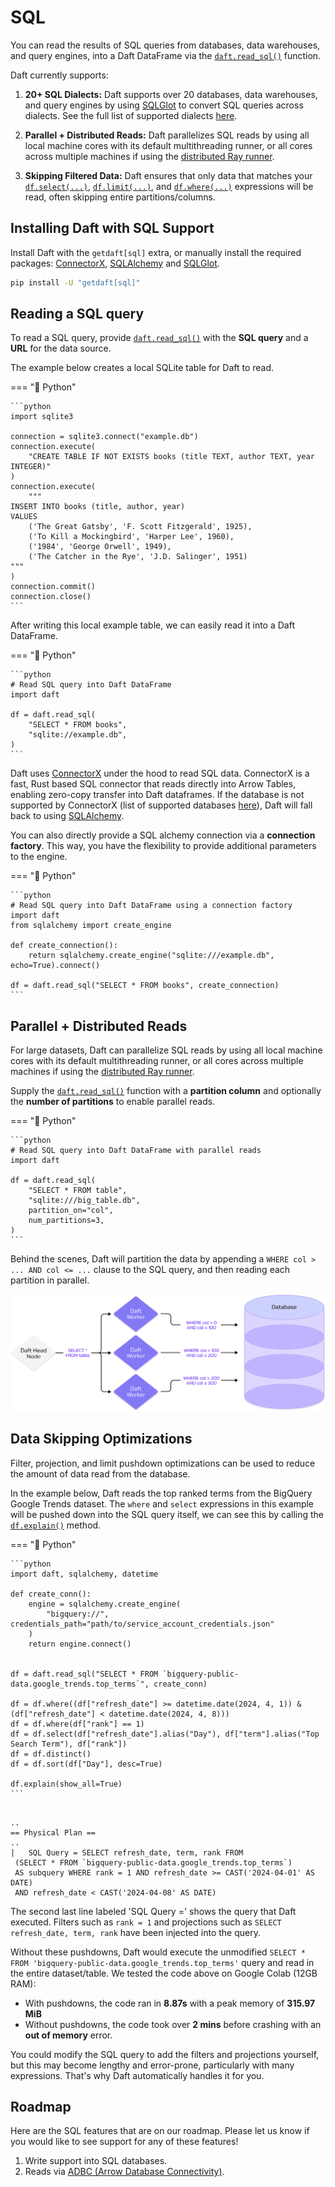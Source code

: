 # SQL

You can read the results of SQL queries from databases, data warehouses, and query engines, into a Daft DataFrame via the [`daft.read_sql()`](https://www.getdaft.io/projects/docs/en/stable/api_docs/doc_gen/io_functions/daft.read_sql.html#daft.read_sql) function.

Daft currently supports:

1. **20+ SQL Dialects:** Daft supports over 20 databases, data warehouses, and query engines by using [SQLGlot](https://sqlglot.com/sqlglot.html) to convert SQL queries across dialects. See the full list of supported dialects [here](https://sqlglot.com/sqlglot/dialects.html).

2. **Parallel + Distributed Reads:** Daft parallelizes SQL reads by using all local machine cores with its default multithreading runner, or all cores across multiple machines if using the [distributed Ray runner](../advanced/distributed.md).

3. **Skipping Filtered Data:** Daft ensures that only data that matches your [`df.select(...)`](https://www.getdaft.io/projects/docs/en/stable/api_docs/doc_gen/dataframe_methods/daft.DataFrame.select.html#daft.DataFrame.select), [`df.limit(...)`](https://www.getdaft.io/projects/docs/en/stable/api_docs/doc_gen/dataframe_methods/daft.DataFrame.limit.html#daft.DataFrame.limit), and [`df.where(...)`](https://www.getdaft.io/projects/docs/en/stable/api_docs/doc_gen/dataframe_methods/daft.DataFrame.where.html#daft.DataFrame.where) expressions will be read, often skipping entire partitions/columns.

## Installing Daft with SQL Support

Install Daft with the `getdaft[sql]` extra, or manually install the required packages: [ConnectorX](https://sfu-db.github.io/connector-x/databases.html), [SQLAlchemy](https://docs.sqlalchemy.org/en/20/orm/quickstart.html) and [SQLGlot](https://sqlglot.com/sqlglot.html).

```bash
pip install -U "getdaft[sql]"
```

## Reading a SQL query

To read a SQL query, provide [`daft.read_sql()`](https://www.getdaft.io/projects/docs/en/stable/api_docs/doc_gen/io_functions/daft.read_sql.html#daft.read_sql) with the **SQL query** and a **URL** for the data source.

The example below creates a local SQLite table for Daft to read.

=== "🐍 Python"

    ```python
    import sqlite3

    connection = sqlite3.connect("example.db")
    connection.execute(
        "CREATE TABLE IF NOT EXISTS books (title TEXT, author TEXT, year INTEGER)"
    )
    connection.execute(
        """
    INSERT INTO books (title, author, year)
    VALUES
        ('The Great Gatsby', 'F. Scott Fitzgerald', 1925),
        ('To Kill a Mockingbird', 'Harper Lee', 1960),
        ('1984', 'George Orwell', 1949),
        ('The Catcher in the Rye', 'J.D. Salinger', 1951)
    """
    )
    connection.commit()
    connection.close()
    ```

After writing this local example table, we can easily read it into a Daft DataFrame.

=== "🐍 Python"

    ```python
    # Read SQL query into Daft DataFrame
    import daft

    df = daft.read_sql(
        "SELECT * FROM books",
        "sqlite://example.db",
    )
    ```

Daft uses [ConnectorX](https://sfu-db.github.io/connector-x/databases.html) under the hood to read SQL data. ConnectorX is a fast, Rust based SQL connector that reads directly into Arrow Tables, enabling zero-copy transfer into Daft dataframes. If the database is not supported by ConnectorX (list of supported databases [here](https://sfu-db.github.io/connector-x/intro.html#supported-sources-destinations)), Daft will fall back to using [SQLAlchemy](https://docs.sqlalchemy.org/en/20/orm/quickstart.html).

You can also directly provide a SQL alchemy connection via a **connection factory**. This way, you have the flexibility to provide additional parameters to the engine.

=== "🐍 Python"

    ```python
    # Read SQL query into Daft DataFrame using a connection factory
    import daft
    from sqlalchemy import create_engine

    def create_connection():
        return sqlalchemy.create_engine("sqlite:///example.db", echo=True).connect()

    df = daft.read_sql("SELECT * FROM books", create_connection)
    ```

## Parallel + Distributed Reads

For large datasets, Daft can parallelize SQL reads by using all local machine cores with its default multithreading runner, or all cores across multiple machines if using the [distributed Ray runner](../advanced/distributed.md).

Supply the [`daft.read_sql()`](https://www.getdaft.io/projects/docs/en/stable/api_docs/doc_gen/io_functions/daft.read_sql.html#daft.read_sql) function with a **partition column** and optionally the **number of partitions** to enable parallel reads.

=== "🐍 Python"

    ```python
    # Read SQL query into Daft DataFrame with parallel reads
    import daft

    df = daft.read_sql(
        "SELECT * FROM table",
        "sqlite:///big_table.db",
        partition_on="col",
        num_partitions=3,
    )
    ```

Behind the scenes, Daft will partition the data by appending a `WHERE col > ... AND col <= ...` clause to the SQL query, and then reading each partition in parallel.

![SQL Distributed Read](../img/sql_distributed_read.png)

## Data Skipping Optimizations

Filter, projection, and limit pushdown optimizations can be used to reduce the amount of data read from the database.

In the example below, Daft reads the top ranked terms from the BigQuery Google Trends dataset. The `where` and `select` expressions in this example will be pushed down into the SQL query itself, we can see this by calling the [`df.explain()`](https://www.getdaft.io/projects/docs/en/stable/api_docs/doc_gen/dataframe_methods/daft.DataFrame.explain.html#daft.DataFrame.explain) method.

=== "🐍 Python"

    ```python
    import daft, sqlalchemy, datetime

    def create_conn():
        engine = sqlalchemy.create_engine(
            "bigquery://", credentials_path="path/to/service_account_credentials.json"
        )
        return engine.connect()


    df = daft.read_sql("SELECT * FROM `bigquery-public-data.google_trends.top_terms`", create_conn)

    df = df.where((df["refresh_date"] >= datetime.date(2024, 4, 1)) & (df["refresh_date"] < datetime.date(2024, 4, 8)))
    df = df.where(df["rank"] == 1)
    df = df.select(df["refresh_date"].alias("Day"), df["term"].alias("Top Search Term"), df["rank"])
    df = df.distinct()
    df = df.sort(df["Day"], desc=True)

    df.explain(show_all=True)
    ```

``` {title="Output"}

..
== Physical Plan ==
..
|   SQL Query = SELECT refresh_date, term, rank FROM
 (SELECT * FROM `bigquery-public-data.google_trends.top_terms`)
 AS subquery WHERE rank = 1 AND refresh_date >= CAST('2024-04-01' AS DATE)
 AND refresh_date < CAST('2024-04-08' AS DATE)
```

The second last line labeled 'SQL Query =' shows the query that Daft executed. Filters such as `rank = 1` and projections such as `SELECT refresh_date, term, rank` have been injected into the query.

Without these pushdowns, Daft would execute the unmodified `SELECT * FROM 'bigquery-public-data.google_trends.top_terms'` query and read in the entire dataset/table. We tested the code above on Google Colab (12GB RAM):

- With pushdowns, the code ran in **8.87s** with a peak memory of **315.97 MiB**
- Without pushdowns, the code took over **2 mins** before crashing with an **out of memory** error.

You could modify the SQL query to add the filters and projections yourself, but this may become lengthy and error-prone, particularly with many expressions. That's why Daft automatically handles it for you.

## Roadmap

Here are the SQL features that are on our roadmap. Please let us know if you would like to see support for any of these features!

1. Write support into SQL databases.
2. Reads via [ADBC (Arrow Database Connectivity)](https://arrow.apache.org/docs/format/ADBC.html).
